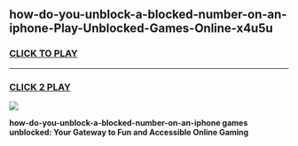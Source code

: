 
## how-do-you-unblock-a-blocked-number-on-an-iphone-Play-Unblocked-Games-Online-x4u5u
<h3>
<a href="https://premium76.site?title=how-do-you-unblock-a-blocked-number-on-an-iphone&ref=25A">CLICK TO PLAY</a></h3>
<hr>

<h3>
<a href="https://premium76.site?title=how-do-you-unblock-a-blocked-number-on-an-iphone&ref=25A">CLICK 2 PLAY</a>
  
</h3>

<a href="https://premium76.site?title=how-do-you-unblock-a-blocked-number-on-an-iphone&ref=25A"><img src="https://clearcache.store/games.png"></a>


**how-do-you-unblock-a-blocked-number-on-an-iphone games unblocked: Your Gateway to Fun and Accessible Online Gaming**
